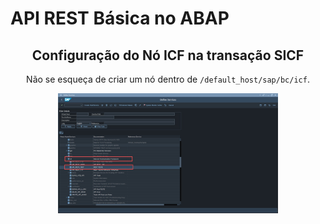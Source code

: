 # API REST Básica no ABAP

<div align="center">
  <h2>Configuração do Nó ICF na transação SICF</h2>
  <p>Não se esqueça de criar um nó dentro de <code>/default_host/sap/bc/icf</code>.</p>
  <img src="img1.png" alt="Configuração do Nó ICF" width="70%">
</div>

